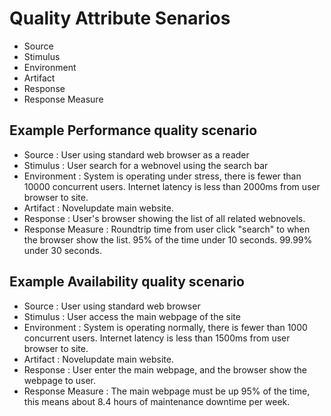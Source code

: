# Quality Attribute Senarios
* Source
* Stimulus
* Environment
* Artifact
* Response
* Response Measure

## Example Performance quality scenario
* Source : User using standard web browser as a reader
* Stimulus : User search for a webnovel using the search bar
* Environment : System is operating under stress, there is fewer than 10000 concurrent users. Internet latency is less than 2000ms from user browser to site.
* Artifact : Novelupdate main website.
* Response : User's browser showing the list of all related webnovels.
* Response Measure : Roundtrip time from user click "search" to when the browser show the list. 95% of the time under 10 seconds. 99.99% under 30 seconds.
	
## Example Availability quality scenario
* Source : User using standard web browser
* Stimulus : User access the main webpage of the site
* Environment : System is operating normally, there is fewer than 1000 concurrent users. Internet latency is less than 1500ms from user browser to site.
* Artifact : Novelupdate main website.
* Response : User enter the main webpage, and the browser show the webpage to user.
* Response Measure : The main webpage must be up 95% of the time, this means about 8.4 hours of maintenance downtime per week.